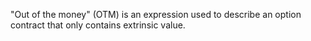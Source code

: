"Out of the money" (OTM) is an expression used to describe an option contract that only contains extrinsic value.